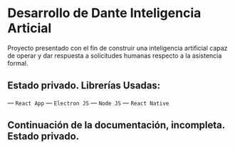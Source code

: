 # Desarrollo de Dante Inteligencia Articial

Proyecto presentado con el fin de construir una inteligencia artificial capaz de operar y dar respuesta a solicitudes humanas respecto a la asistencia formal.


## Estado privado. Librerías Usadas:

— `React App`
— `Electron JS`
— `Node JS`
— `React Native`

## Continuación de la documentación, incompleta. Estado privado.

